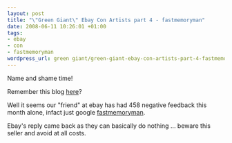 ```yaml
--- 
layout: post
title: "\"Green Giant\" Ebay Con Artists part 4 - fastmemoryman"
date: 2008-06-11 10:26:01 +01:00
tags: 
- ebay
- con
- fastmemoryman
wordpress_url: green giant/green-giant-ebay-con-artists-part-4-fastmemoryman
---
```

Name and shame time!

Remember this blog <a href="http://www.saiweb.co.uk/green-giant/green-giant-ebay-con-artists-part-3">here</a>?

Well it seems our "friend" at ebay has had 458 negative feedback this month alone, infact just google <a href="http://www.google.co.uk/search?q=fastmemoryman">fastmemoryman</a>.

Ebay's reply came back as they can basically do nothing ... beware this seller and avoid at all costs.

